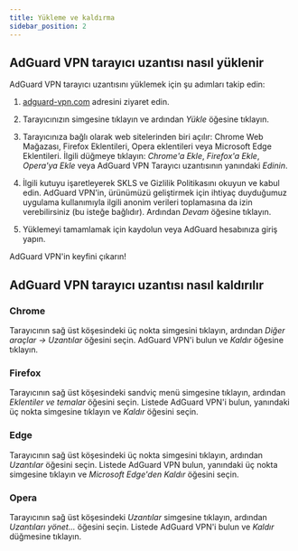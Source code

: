 ```yaml
---
title: Yükleme ve kaldırma
sidebar_position: 2
---
```


## AdGuard VPN tarayıcı uzantısı nasıl yüklenir

AdGuard VPN tarayıcı uzantısını yüklemek için şu adımları takip edin:

1. [adguard-vpn.com](https://adguard-vpn.com/browser-extension/overview.html) adresini ziyaret edin.

2. Tarayıcınızın simgesine tıklayın ve ardından *Yükle* öğesine tıklayın.

3. Tarayıcınıza bağlı olarak web sitelerinden biri açılır: Chrome Web Mağazası, Firefox Eklentileri, Opera eklentileri veya Microsoft Edge Eklentileri. İlgili düğmeye tıklayın: *Chrome'a Ekle*, *Firefox'a Ekle*, *Opera'ya Ekle* veya AdGuard VPN Tarayıcı uzantısının yanındaki *Edinin*.

4. İlgili kutuyu işaretleyerek SKLS ve Gizlilik Politikasını okuyun ve kabul edin. AdGuard VPN'in, ürünümüzü geliştirmek için ihtiyaç duyduğumuz uygulama kullanımıyla ilgili anonim verileri toplamasına da izin verebilirsiniz (bu isteğe bağlıdır). Ardından *Devam* öğesine tıklayın.

5. Yüklemeyi tamamlamak için kaydolun veya AdGuard hesabınıza giriş yapın.

AdGuard VPN'in keyfini çıkarın!

## AdGuard VPN tarayıcı uzantısı nasıl kaldırılır

### Chrome

Tarayıcının sağ üst köşesindeki üç nokta simgesini tıklayın, ardından *Diğer araçlar → Uzantılar* öğesini seçin. AdGuard VPN'i bulun ve *Kaldır* öğesine tıklayın.

### Firefox

Tarayıcının sağ üst köşesindeki sandviç menü simgesine tıklayın, ardından *Eklentiler ve temalar* öğesini seçin. Listede AdGuard VPN'i bulun, yanındaki üç nokta simgesine tıklayın ve *Kaldır* öğesini seçin.

### Edge

Tarayıcının sağ üst köşesindeki üç nokta simgesini tıklayın, ardından *Uzantılar* öğesini seçin. Listede AdGuard VPN bulun, yanındaki üç nokta simgesine tıklayın ve *Microsoft Edge'den Kaldır* öğesini seçin.

### Opera

Tarayıcının sağ üst köşesindeki *Uzantılar* simgesine tıklayın, ardından *Uzantıları yönet...* öğesini seçin. Listede AdGuard VPN'i bulun ve *Kaldır* düğmesine tıklayın.  
